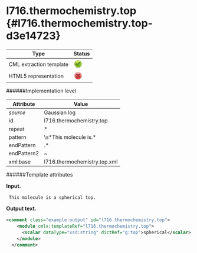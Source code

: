 # l716.thermochemistry.top {#l716.thermochemistry.top-d3e14723}


| Type                                                                                                                                                | Status                                                                                                                                              |
|----|----|
| CML extraction template                                                                                                                             | ![](/imgs/Total.png)                                                                                                                                |
| HTML5 representation                                                                                                                                | ![](/imgs/None.png)                                                                                                                                 |

######Implementation level

| Attribute                                                                                                                                           | Value                                                                                                                                               |
|----|----|
| *source*                                                                                                                                            | Gaussian log                                                                                                                                        |
| id                                                                                                                                                  | l716.thermochemistry.top                                                                                                                            |
| repeat                                                                                                                                              | \*                                                                                                                                                  |
| pattern                                                                                                                                             | \\s\*This molecule is.\*                                                                                                                            |
| endPattern                                                                                                                                          | .\*                                                                                                                                                 |
| endPattern2                                                                                                                                         | \~                                                                                                                                                  |
| xml:base                                                                                                                                            | l716.thermochemistry.top.xml                                                                                                                        |

######Template attributes

**Input.**

     This molecule is a spherical top.
      

**Output text.**

```xml
<comment class="example.output" id="l716.thermochemistry.top">
    <module cmlx:templateRef="l716.thermochemistry.top">
      <scalar dataType="xsd:string" dictRef="g:top">spherical</scalar>
    </module>
  </comment>
```
